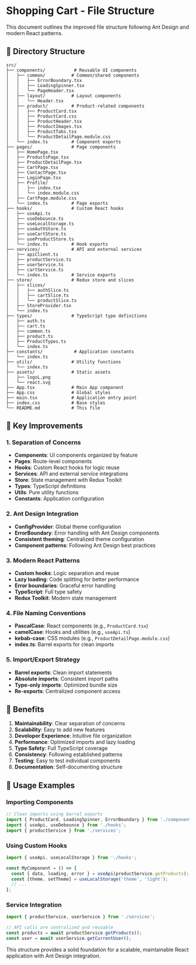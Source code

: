 # Shopping Cart - File Structure

This document outlines the improved file structure following Ant Design and modern React patterns.

## 📁 Directory Structure

```
src/
├── components/           # Reusable UI components
│   ├── common/          # Common/shared components
│   │   ├── ErrorBoundary.tsx
│   │   ├── LoadingSpinner.tsx
│   │   └── PageHeader.tsx
│   ├── layout/          # Layout components
│   │   └── Header.tsx
│   ├── product/         # Product-related components
│   │   ├── ProductCard.tsx
│   │   ├── ProductCard.css
│   │   ├── ProductHeader.tsx
│   │   ├── ProductImages.tsx
│   │   ├── ProductTabs.tsx
│   │   └── ProductDetailPage.module.css
│   └── index.ts         # Component exports
├── pages/               # Page components
│   ├── HomePage.tsx
│   ├── ProductsPage.tsx
│   ├── ProductDetailPage.tsx
│   ├── CartPage.tsx
│   ├── ContactPage.tsx
│   ├── LoginPage.tsx
│   ├── Profile/
│   │   ├── index.tsx
│   │   └── index.module.css
│   ├── CartPage.module.css
│   └── index.ts         # Page exports
├── hooks/               # Custom React hooks
│   ├── useApi.ts
│   ├── useDebounce.ts
│   ├── useLocalStorage.ts
│   ├── useAuthStore.ts
│   ├── useCartStore.ts
│   ├── useProductStore.ts
│   └── index.ts         # Hook exports
├── services/            # API and external services
│   ├── apiClient.ts
│   ├── productService.ts
│   ├── userService.ts
│   ├── cartService.ts
│   └── index.ts         # Service exports
├── store/               # Redux store and slices
│   ├── slices/
│   │   ├── authSlice.ts
│   │   ├── cartSlice.ts
│   │   └── productSlice.ts
│   ├── StoreProvider.tsx
│   └── index.ts
├── types/               # TypeScript type definitions
│   ├── auth.ts
│   ├── cart.ts
│   ├── common.ts
│   ├── product.ts
│   ├── ProductTypes.ts
│   └── index.ts
├── constants/            # Application constants
│   └── index.ts
├── utils/               # Utility functions
│   └── index.ts
├── assets/              # Static assets
│   ├── logoL.png
│   └── react.svg
├── App.tsx              # Main App component
├── App.css              # Global styles
├── main.tsx             # Application entry point
├── index.css            # Base styles
└── README.md            # This file
```

## 🎯 Key Improvements

### 1. **Separation of Concerns**
- **Components**: UI components organized by feature
- **Pages**: Route-level components
- **Hooks**: Custom React hooks for logic reuse
- **Services**: API and external service integrations
- **Store**: State management with Redux Toolkit
- **Types**: TypeScript definitions
- **Utils**: Pure utility functions
- **Constants**: Application configuration

### 2. **Ant Design Integration**
- **ConfigProvider**: Global theme configuration
- **ErrorBoundary**: Error handling with Ant Design components
- **Consistent theming**: Centralized theme configuration
- **Component patterns**: Following Ant Design best practices

### 3. **Modern React Patterns**
- **Custom hooks**: Logic separation and reuse
- **Lazy loading**: Code splitting for better performance
- **Error boundaries**: Graceful error handling
- **TypeScript**: Full type safety
- **Redux Toolkit**: Modern state management

### 4. **File Naming Conventions**
- **PascalCase**: React components (e.g., `ProductCard.tsx`)
- **camelCase**: Hooks and utilities (e.g., `useApi.ts`)
- **kebab-case**: CSS modules (e.g., `ProductDetailPage.module.css`)
- **index.ts**: Barrel exports for clean imports

### 5. **Import/Export Strategy**
- **Barrel exports**: Clean import statements
- **Absolute imports**: Consistent import paths
- **Type-only imports**: Optimized bundle size
- **Re-exports**: Centralized component access

## 🚀 Benefits

1. **Maintainability**: Clear separation of concerns
2. **Scalability**: Easy to add new features
3. **Developer Experience**: Intuitive file organization
4. **Performance**: Optimized imports and lazy loading
5. **Type Safety**: Full TypeScript coverage
6. **Consistency**: Following established patterns
7. **Testing**: Easy to test individual components
8. **Documentation**: Self-documenting structure

## 📝 Usage Examples

### Importing Components
```typescript
// Clean imports using barrel exports
import { ProductCard, LoadingSpinner, ErrorBoundary } from './components';
import { useApi, useDebounce } from './hooks';
import { productService } from './services';
```

### Using Custom Hooks
```typescript
import { useApi, useLocalStorage } from './hooks';

const MyComponent = () => {
  const { data, loading, error } = useApi(productService.getProducts);
  const [theme, setTheme] = useLocalStorage('theme', 'light');
  // ...
};
```

### Service Integration
```typescript
import { productService, userService } from './services';

// API calls are centralized and reusable
const products = await productService.getProducts();
const user = await userService.getCurrentUser();
```

This structure provides a solid foundation for a scalable, maintainable React application with Ant Design integration.
